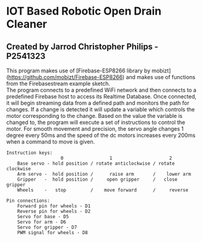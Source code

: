 # IOT Based Robotic Open Drain Cleaner
## Created by Jarrod Christopher Philips - P2541323

This program makes use of [Firebase-ESP8266 library by mobizt] (https://github.com/mobizt/Firebase-ESP8266) and makes use of functions from the Firebasestream example sketch.  
The program connects to a predefined WiFi network and then connects to a predefined Firebase host to access its Realtime Database. Once connected, it will begin streaming data from a defined path and monitors the path for changes. If a change is detected it will update a variable which controls the motor corresponding to the change. Based on the value the variable is changed to, the program will execute a set of instructions to control the motor. For smooth movement and precision, the servo angle changes 1 degree every 50ms and the speed of the dc motors increases every 200ms when a command to move is given.   

```
Instruction keys:
                    0                 1                     2
    Base servo - hold position / rotate anticlockwise / rotate clockwise 
    Arm servo -  hold position /      raise arm       /    lower arm
    Gripper   -  hold position /     open gripper     /   close gripper  
    Wheels    -   stop         /    move forward      /     reverse
```  

```  
Pin connections:
    Forward pin for wheels - D1
    Reverse pin for wheels - D2
    Servo for base - D5
    Servo for arm - D6
    Servo for gripper - D7
    PWM signal for wheels - D8
```